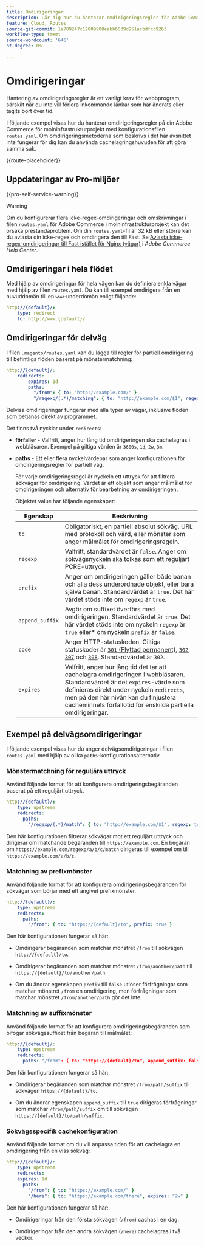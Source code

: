 ```yaml
---
title: Omdirigeringar
description: Lär dig hur du hanterar omdirigeringsregler för Adobe Commerce i molninfrastrukturprojekt.
feature: Cloud, Routes
source-git-commit: 1e789247c12009908eabb6039d951acbdfcc9263
workflow-type: tm+mt
source-wordcount: '646'
ht-degree: 0%

---
```


# Omdirigeringar

Hantering av omdirigeringsregler är ett vanligt krav för webbprogram, särskilt när du inte vill förlora inkommande länkar som har ändrats eller tagits bort över tid.

I följande exempel visas hur du hanterar omdirigeringsregler på din Adobe Commerce för molninfrastrukturprojekt med konfigurationsfilen `routes.yaml`. Om omdirigeringsmetoderna som beskrivs i det här avsnittet inte fungerar för dig kan du använda cachelagringshuvuden för att göra samma sak.

{{route-placeholder}}

## Uppdateringar av Pro-miljöer

{{pro-self-service-warning}}

>[!WARNING]
>
>Om du konfigurerar flera icke-regex-omdirigeringar och omskrivningar i filen `routes.yaml` för Adobe Commerce i molninfrastrukturprojekt kan det orsaka prestandaproblem. Om din `routes.yaml`-fil är 32 kB eller större kan du avlasta din icke-regex och omdirigera den till Fast. Se [Avlasta icke-regex-omdirigeringar till Fast istället för Nginx (vägar)](https://experienceleague.adobe.com/docs/commerce-knowledge-base/kb/troubleshooting/miscellaneous/offload-non-regex-redirects-to-fastly-instead-of-nginx-routes.html) i _Adobe Commerce Help Center_.

## Omdirigeringar i hela flödet

Med hjälp av omdirigeringar för hela vägen kan du definiera enkla vägar med hjälp av filen `routes.yaml`. Du kan till exempel omdirigera från en huvuddomän till en `www`-underdomän enligt följande:

```yaml
http://{default}/:
    type: redirect
    to: http://www.{default}/
```

## Omdirigeringar för delväg

I filen `.magento/routes.yaml` kan du lägga till regler för partiell omdirigering till befintliga flöden baserat på mönstermatchning:

```yaml
http://{default}/:
    redirects:
        expires: 1d
        paths:
          "/from": { to: "http://example.com/" }
          "/regexp/(.*)/matching": { to: "http://example.com/$1", regexp: true }
```

Delvisa omdirigeringar fungerar med alla typer av vägar, inklusive flöden som betjänas direkt av programmet.

Det finns två nycklar under `redirects`:

- **förfaller** - Valfritt, anger hur lång tid omdirigeringen ska cachelagras i webbläsaren. Exempel på giltiga värden är `3600s`, `1d`, `2w`, `3m`.

- **paths** - Ett eller flera nyckelvärdepar som anger konfigurationen för omdirigeringsregler för partiell väg.

  För varje omdirigeringsregel är nyckeln ett uttryck för att filtrera sökvägar för omdirigering. Värdet är ett objekt som anger målmålet för omdirigeringen och alternativ för bearbetning av omdirigeringen.

  Objektet value har följande egenskaper:

  | Egenskap | Beskrivning |
  | ---------- | ----------- |
  | `to` | Obligatoriskt, en partiell absolut sökväg, URL med protokoll och värd, eller mönster som anger målmålet för omdirigeringsregeln. |
  | `regexp` | Valfritt, standardvärdet är `false`. Anger om sökvägsnyckeln ska tolkas som ett reguljärt PCRE-uttryck. |
  | `prefix` | Anger om omdirigeringen gäller både banan och alla dess underordnade objekt, eller bara själva banan. Standardvärdet är `true`. Det här värdet stöds inte om `regexp` är `true`. |
  | `append_suffix` | Avgör om suffixet överförs med omdirigeringen. Standardvärdet är `true`. Det här värdet stöds inte om nyckeln `regexp` är `true` eller* om nyckeln `prefix` är `false`. |
  | `code` | Anger HTTP-statuskoden. Giltiga statuskoder är [`301` (Flyttad permanent)](https://www.w3.org/Protocols/rfc2616/rfc2616-sec10.html#sec10.3.2), [`302`](https://www.w3.org/Protocols/rfc2616/rfc2616-sec10.html#sec10.3.3), [`307`](https://www.w3.org/Protocols/rfc2616/rfc2616-sec10.html#sec10.3.8) och [`308`](https://www.rfc-editor.org/rfc/rfc7238). Standardvärdet är `302`. |
  | `expires` | Valfritt, anger hur lång tid det tar att cachelagra omdirigeringen i webbläsaren. Standardvärdet är det `expires`-värde som definieras direkt under nyckeln `redirects`, men på den här nivån kan du finjustera cacheminnets förfallotid för enskilda partiella omdirigeringar. |

## Exempel på delvägsomdirigeringar

I följande exempel visas hur du anger delvägsomdirigeringar i filen `routes.yaml` med hjälp av olika `paths`-konfigurationsalternativ.

### Mönstermatchning för reguljära uttryck

Använd följande format för att konfigurera omdirigeringsbegäranden baserat på ett reguljärt uttryck.

```yaml
http://{default}/:
    type: upstream
    redirects:
      paths:
        "/regexp/(.*)/match": { to: "http://example.com/$1", regexp: true }
```

Den här konfigurationen filtrerar sökvägar mot ett reguljärt uttryck och dirigerar om matchande begäranden till `https://example.com`. En begäran om `https://example.com/regexp/a/b/c/match` dirigeras till exempel om till `https://example.com/a/b/c`.

### Matchning av prefixmönster

Använd följande format för att konfigurera omdirigeringsbegäranden för sökvägar som börjar med ett angivet prefixmönster.

```yaml
http://{default}/:
    type: upstream
    redirects:
      paths:
        "/from": { to: "https://{default}/to", prefix: true }
```

Den här konfigurationen fungerar så här:

- Omdirigerar begäranden som matchar mönstret `/from` till sökvägen `http://{default}/to`.

- Omdirigerar begäranden som matchar mönstret `/from/another/path` till `https://{default}/to/another/path`.

- Om du ändrar egenskapen `prefix` till `false` utlöser förfrågningar som matchar mönstret `/from` en omdirigering, men förfrågningar som matchar mönstret `/from/another/path` gör det inte.

### Matchning av suffixmönster

Använd följande format för att konfigurera omdirigeringsbegäranden som bifogar sökvägssuffixet från begäran till målmålet:

```yaml
http://{default}/:
    type: upstream
    redirects:
      paths: "/from": { to: "https://{default}/to", append_suffix: false }
```

Den här konfigurationen fungerar så här:

- Omdirigerar begäranden som matchar mönstret `/from/path/suffix` till sökvägen `https://{default}/to`.

- Om du ändrar egenskapen `append_suffix` till `true` dirigeras förfrågningar som matchar `/from/path/suffix` om till sökvägen `https://{default}/to/path/suffix`.

### Sökvägsspecifik cachekonfiguration

Använd följande format om du vill anpassa tiden för att cachelagra en omdirigering från en viss sökväg:

```yaml
http://{default}/:
    type: upstream
    redirects:
    expires: 1d
      paths:
        "/from": { to: "https://example.com/" }
        "/here": { to: "https://example.com/there", expires: "2w" }
```

Den här konfigurationen fungerar så här:

- Omdirigeringar från den första sökvägen (`/from`) cachas i en dag.

- Omdirigeringar från den andra sökvägen (`/here`) cachelagras i två veckor.
